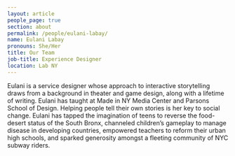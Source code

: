 ```yaml
---
layout: article
people_page: true
section: about
permalink: /people/eulani-labay/
name: Eulani Labay
pronouns: She/Her
title: Our Team
job-title: Experience Designer
location: Lab NY
---
```


Eulani is a service designer whose approach to interactive storytelling draws from a background in theater and game design, along with a lifetime of writing. Eulani has taught at Made in NY Media Center and Parsons School of Design. Helping people tell their own stories is her key to social change. Eulani has tapped the imagination of teens to reverse the food-desert status of the South Bronx, channeled children’s gameplay to manage disease in developing countries, empowered teachers to reform their urban high schools, and sparked generosity amongst a fleeting community of NYC subway riders.
